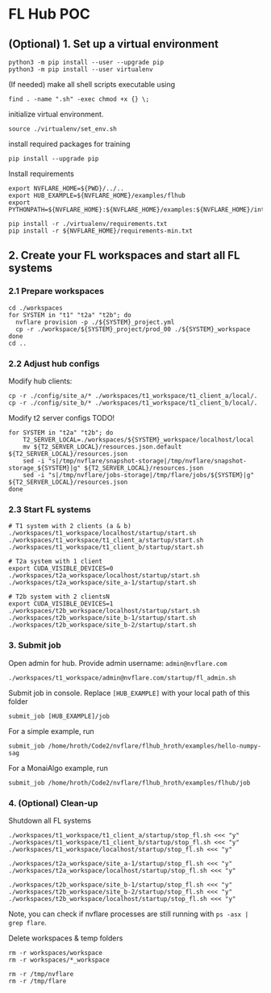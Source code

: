 # FL Hub POC

## (Optional) 1. Set up a virtual environment
```
python3 -m pip install --user --upgrade pip
python3 -m pip install --user virtualenv
```
(If needed) make all shell scripts executable using
```
find . -name ".sh" -exec chmod +x {} \;
```
initialize virtual environment.
```
source ./virtualenv/set_env.sh
```
install required packages for training
```
pip install --upgrade pip
```

Install requirements
```
export NVFLARE_HOME=${PWD}/../..
export HUB_EXAMPLE=${NVFLARE_HOME}/examples/flhub
export PYTHONPATH=${NVFLARE_HOME}:${NVFLARE_HOME}/examples:${NVFLARE_HOME}/integration/monai

pip install -r ./virtualenv/requirements.txt
pip install -r ${NVFLARE_HOME}/requirements-min.txt
```

## 2. Create your FL workspaces and start all FL systems

### 2.1 Prepare workspaces
```
cd ./workspaces
for SYSTEM in "t1" "t2a" "t2b"; do
  nvflare provision -p ./${SYSTEM}_project.yml
  cp -r ./workspace/${SYSTEM}_project/prod_00 ./${SYSTEM}_workspace
done
cd ..
```

### 2.2 Adjust hub configs

Modify hub clients:
```
cp -r ./config/site_a/* ./workspaces/t1_workspace/t1_client_a/local/.
cp -r ./config/site_b/* ./workspaces/t1_workspace/t1_client_b/local/.
```

Modify t2 server configs TODO!
```
for SYSTEM in "t2a" "t2b"; do
    T2_SERVER_LOCAL=./workspaces/${SYSTEM}_workspace/localhost/local
    mv ${T2_SERVER_LOCAL}/resources.json.default ${T2_SERVER_LOCAL}/resources.json
    sed -i "s|/tmp/nvflare/snapshot-storage|/tmp/nvflare/snapshot-storage_${SYSTEM}|g" ${T2_SERVER_LOCAL}/resources.json
    sed -i "s|/tmp/nvflare/jobs-storage|/tmp/flare/jobs/${SYSTEM}|g" ${T2_SERVER_LOCAL}/resources.json
done 
```

### 2.3 Start FL systems

```
# T1 system with 2 clients (a & b)
./workspaces/t1_workspace/localhost/startup/start.sh
./workspaces/t1_workspace/t1_client_a/startup/start.sh
./workspaces/t1_workspace/t1_client_b/startup/start.sh

# T2a system with 1 client
export CUDA_VISIBLE_DEVICES=0
./workspaces/t2a_workspace/localhost/startup/start.sh
./workspaces/t2a_workspace/site_a-1/startup/start.sh

# T2b system with 2 clientsN
export CUDA_VISIBLE_DEVICES=1
./workspaces/t2b_workspace/localhost/startup/start.sh
./workspaces/t2b_workspace/site_b-1/startup/start.sh
./workspaces/t2b_workspace/site_b-2/startup/start.sh
```

### 3. Submit job

Open admin for hub. Provide admin username: `admin@nvflare.com`
```
./workspaces/t1_workspace/admin@nvflare.com/startup/fl_admin.sh
```

Submit job in console. Replace `[HUB_EXAMPLE]` with your local path of this folder
```
submit_job [HUB_EXAMPLE]/job
```

For a simple example, run
```
submit_job /home/hroth/Code2/nvflare/flhub_hroth/examples/hello-numpy-sag
```

For a MonaiAlgo example, run
```
submit_job /home/hroth/Code2/nvflare/flhub_hroth/examples/flhub/job
```

### 4. (Optional) Clean-up

Shutdown all FL systems
```
./workspaces/t1_workspace/t1_client_a/startup/stop_fl.sh <<< "y"
./workspaces/t1_workspace/t1_client_b/startup/stop_fl.sh <<< "y"
./workspaces/t1_workspace/localhost/startup/stop_fl.sh <<< "y"

./workspaces/t2a_workspace/site_a-1/startup/stop_fl.sh <<< "y"
./workspaces/t2a_workspace/localhost/startup/stop_fl.sh <<< "y"

./workspaces/t2b_workspace/site_b-1/startup/stop_fl.sh <<< "y"
./workspaces/t2b_workspace/site_b-2/startup/stop_fl.sh <<< "y"
./workspaces/t2b_workspace/localhost/startup/stop_fl.sh <<< "y"
```

Note, you can check if nvflare processes are still running with `ps -asx | grep flare`.

Delete workspaces & temp folders
```
rm -r workspaces/workspace
rm -r workspaces/*_workspace

rm -r /tmp/nvflare
rm -r /tmp/flare
```